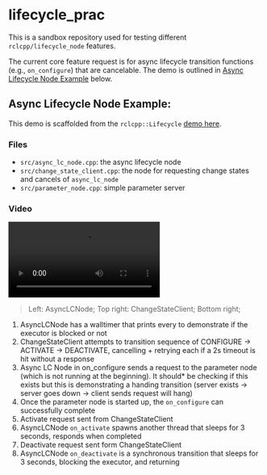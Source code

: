 # lifecycle_prac
This is a sandbox repository used for testing different `rclcpp/lifecycle_node` features.

The current core feature request is for async lifecycle transition functions (e.g., `on_configure`) that are cancelable.
The demo is outlined in [Async Lifecycle Node Example](#async-lifecycle-node-example) below.

## Async Lifecycle Node Example:
This demo is scaffolded from the `rclcpp::Lifecycle` [demo here]().

### Files
- `src/async_lc_node.cpp`: the async lifecycle node
- `src/change_state_client.cpp`: the node for requesting change states and cancels of `async_lc_node`
- `src/parameter_node.cpp`: simple parameter server


### Video
![AsyncTransitionDemo](.img/cancel_demo_.mkv)
> Left: AsyncLCNode; Top right: ChangeStateClient; Bottom right;
1. AsyncLCNode has a walltimer that prints every to demonstrate if the executor is blocked or not
2. ChangeStateClient attempts to transition sequence of CONFIGURE → ACTIVATE → DEACTIVATE, cancelling + retrying each if a 2s timeout is hit without a response
3. Async LC Node in on_configure sends a request to the parameter node (which is not running at the beginning).
It should* be checking if this exists but this is demonstrating a handing transition (server exists → server goes down → client sends request will hang)
4. Once the parameter node is started up, the `on_configure` can successfully complete
5. Activate request sent from ChangeStateClient
6. AsyncLCNode `on_activate` spawns another thread that sleeps for 3 seconds, responds when completed
7. Deactivate request sent form ChangeStateClient
8. AsyncLCNode `on_deactivate` is a synchronous transition that sleeps for 3 seconds, blocking the executor, and returning

